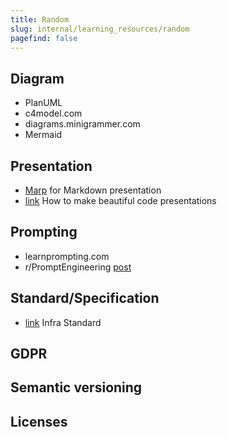 ```yaml
---
title: Random
slug: internal/learning_resources/random
pagefind: false
---
```


## Diagram

-   PlanUML
-   c4model.com
-   diagrams.minigrammer.com
-   Mermaid

## Presentation

-   [Marp](https://marp.app/) for Markdown presentation
-   [link](https://www.youtube.com/watch?v=Vh3y1ela-_s) How to make beautiful code presentations

## Prompting

-   learnprompting.com
-   r/PromptEngineering [post](https://www.reddit.com/r/PromptEngineering/comments/18hhvi3/resources_that_dramatically_improved_my_prompting/0)

## Standard/Specification

-   [link](https://infra.spec.whatwg.org/) Infra Standard

## GDPR

## Semantic versioning

## Licenses
